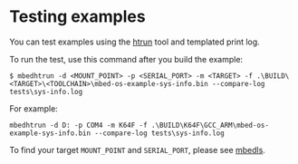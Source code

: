 # Testing examples

You can test examples using the [htrun](https://github.com/ARMmbed/mbed-os-tools/tree/master/packages/mbed-host-tests) tool and templated print log.

To run the test, use this command after you build the example:

```
$ mbedhtrun -d <MOUNT_POINT> -p <SERIAL_PORT> -m <TARGET> -f .\BUILD\<TARGET>\<TOOLCHAIN>\mbed-os-example-sys-info.bin --compare-log tests\sys-info.log
```

For example:

```
mbedhtrun -d D: -p COM4 -m K64F -f .\BUILD\K64F\GCC_ARM\mbed-os-example-sys-info.bin --compare-log tests\sys-info.log
```

To find your target `MOUNT_POINT` and `SERIAL_PORT`, please see [mbedls](https://github.com/ARMmbed/mbed-os-tools/blob/master/packages/mbed-ls/README.md#mbed-ls).
